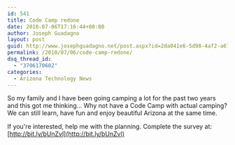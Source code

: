 ```yaml
---
id: 541
title: Code Camp redone
date: 2010-07-06T17:16:44+00:00
author: Joseph Guadagno
layout: post
guid: http://www.josephguadagno.net/post.aspx?id=2da041e6-5d98-4af2-a67a-770ee3428692
permalink: /2010/07/06/code-camp-redone/
dsq_thread_id:
  - "3706170602"
categories:
  - Arizona Technology News
---
```

So my family and I have been going camping a lot for the past two years and this got me thinking… Why not have a Code Camp with actual camping?  We can still learn, have fun and enjoy beautiful Arizona at the same time.

If you're interested, help me with the planning.  Complete the survey at: [http://bit.ly/bUnZvl](http://bit.ly/bUnZvl)